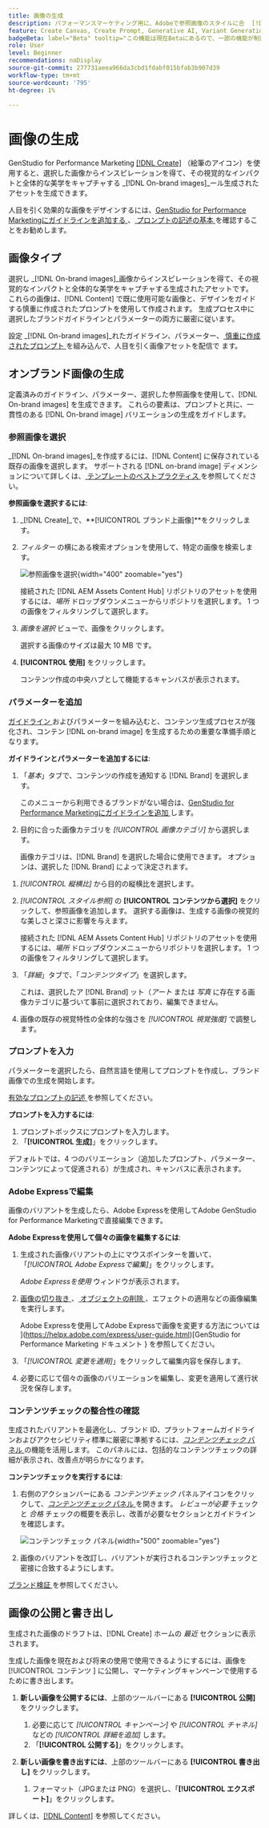 ```yaml
---
title: 画像の生成
description: パフォーマンスマーケティング用に、Adobeで参照画像のスタイルに合  [!DNL GenStudio]  た画像を作成します。
feature: Create Canvas, Create Prompt, Generative AI, Variant Generation, Content Generation
badgeBeta: label="Beta" tooltip="この機能は現在Betaにあるので、一部の機能が制限されるか、変更される可能性があります。"
role: User
level: Beginner
recommendations: noDisplay
source-git-commit: 277731aeea966da3cbd1fdabf015bfab3b907d39
workflow-type: tm+mt
source-wordcount: '795'
ht-degree: 1%

---
```


# 画像の生成

GenStudio for Performance Marketing [[!DNL Create]](/help/user-guide/create/overview.md) （絵筆のアイコン）を使用すると、選択した画像からインスピレーションを得て、その視覚的なインパクトと全体的な美学をキャプチャする _[!DNL On-brand images]_ール生成されたアセットを生成できます。<!-- [two types of images](#image-types) using GenStudio for Performance Marketing [[!DNL Create]](/help/user-guide/create/overview.md) (paintbrush icon)—_[!DNL On-brand images]_ and _[!DNL Similar images]_. -->

人目を引く効果的な画像をデザインするには、[GenStudio for Performance Marketingにガイドラインを追加する ](/help/user-guide/guidelines/add-guidelines.md)、[ プロンプトの記述の基本 ](/help/user-guide/effective-prompts.md) を確認することをお勧めします。

## 画像タイプ

選択し _[!DNL On-brand images]_画像からインスピレーションを得て、その視覚的なインパクトと全体的な美学をキャプチャする生成されたアセットです。 これらの画像は、[!DNL Content] で既に使用可能な画像と、デザインをガイドする慎重に作成されたプロンプトを使用して作成されます。 生成プロセス中に選択したブランドガイドラインとパラメーターの両方に厳密に従います。

設定 _[!DNL On-brand images]_れたガイドライン、パラメーター、[ 慎重に作成されたプロンプト ](/help/user-guide/effective-prompts.md) を組み込んで、人目を引く画像アセットを配信で <!-- and _[!DNL Similar images]_ --> ます。

<!-- * _[!DNL Similar images]_—Image assets created with strong similarity to an existing selected image available in [!DNL Content]. When generating similar images, GenStudio for Performance Marketing redesigns the selected image, giving slight variations on the content to provide variety and nuance. -->

## オンブランド画像の生成

定義済みのガイドライン、パラメーター、選択した参照画像を使用して、[!DNL On-brand images] を生成できます。 これらの要素は、プロンプトと共に、一貫性のある [!DNL On-brand image] バリエーションの生成をガイドします。

### 参照画像を選択

_[!DNL On-brand images]_を作成するには、[!DNL Content] に保存されている既存の画像を選択します。 サポートされる [!DNL on-brand image] ディメンションについて詳しくは、[ テンプレートのベストプラクティス ](/help/user-guide/content/best-practices-for-templates.md#follow-channel-specific-template-guidelines) を参照してください。

**参照画像を選択するには**:

1. _[!DNL Create]_で、**[!UICONTROL ブランド上画像]**をクリックします。
1. _フィルター_ の横にある検索オプションを使用して、特定の画像を検索します。

   ![ 参照画像を選択 ](/help/assets/select-img.png){width="400" zoomable="yes"}

   接続された [!DNL AEM Assets Content Hub] リポジトリのアセットを使用するには、_場所_ ドロップダウンメニューからリポジトリを選択します。 1 つの画像をフィルタリングして選択します。

1. _画像を選択_ ビューで、画像をクリックします。

   選択する画像のサイズは最大 10 MB です。

1. **[!UICONTROL 使用]** をクリックします。

   コンテンツ作成の中央ハブとして機能するキャンバスが表示されます。

### パラメーターを追加

[ ガイドライン ](/help/user-guide/guidelines/overview.md) およびパラメーターを組み込むと、コンテンツ生成プロセスが強化され、コンテン [!DNL on-brand image] を生成するための重要な準備手順となります。

**ガイドラインとパラメーターを追加するには**:

1. 「_基本_」タブで、コンテンツの作成を通知する [!DNL Brand] を選択します。

   このメニューから利用できるブランドがない場合は、[GenStudio for Performance Marketingにガイドラインを追加 ](/help/user-guide/guidelines/add-guidelines.md) します。

1. 目的に合った画像カテゴリを _[!UICONTROL 画像カテゴリ]_ から選択します。

   画像カテゴリは、[!DNL Brand] を選択した場合に使用できます。 オプションは、選択した [!DNL Brand] によって決定されます。

<!-- 1. _(Optional)_ Select a custom model from _[!UICONTROL Model]_.

   Models are available if you access to [custom models in Firefly](https://adobedx.slack.com/archives/CMF1JGMLY/p1743534402774569). The _Models_ list will be blank if you do not have access. -->

1. _[!UICONTROL 縦横比]_ から目的の縦横比を選択します。
1. _[!UICONTROL スタイル参照]_ の **[!UICONTROL コンテンツから選択]** をクリックして、参照画像を追加します。 選択する画像は、生成する画像の視覚的な美しさと深さに影響を与えます。

   接続された [!DNL AEM Assets Content Hub] リポジトリのアセットを使用するには、_場所_ ドロップダウンメニューからリポジトリを選択します。 1 つの画像をフィルタリングして選択します。

1. 「_詳細_」タブで、「_コンテンツタイプ_」を選択します。

   これは、選択したア [!DNL Brand] ット（_アート_ または _写真_ に存在する画像カテゴリに基づいて事前に選択されており、編集できません。

1. 画像の既存の視覚特性の全体的な強さを _[!UICONTROL 視覚強度]_ で調整します。

### プロンプトを入力

パラメーターを選択したら、自然言語を使用してプロンプトを作成し、ブランド画像での生成を開始します。

[ 有効なプロンプトの記述 ](/help/user-guide/effective-prompts.md) を参照してください。

**プロンプトを入力するには**:

1. プロンプトボックスにプロンプトを入力します。
1. 「**[!UICONTROL 生成]**」をクリックします。

デフォルトでは、4 つのバリエーション（追加したプロンプト、パラメーター、コンテンツによって促進される）が生成され、キャンバスに表示されます。

### Adobe Expressで編集

画像のバリアントを生成したら、Adobe Expressを使用してAdobe GenStudio for Performance Marketingで直接編集できます。

**Adobe Expressを使用して個々の画像を編集するには**:

1. 生成された画像バリアントの上にマウスポインターを置いて、「_[!UICONTROL Adobe Expressで編集]_」をクリックします。

   _Adobe Expressを使用_ ウィンドウが表示されます。

1. [ 画像の切り抜き ](https://helpx.adobe.com/express/create-and-edit-images/edit-images/crop-images.html)、[ オブジェクトの削除 ](https://helpx.adobe.com/express/create-and-edit-images/create-and-modify-with-generative-ai/remove-objects-generative-fill.html)、エフェクトの適用などの画像編集を実行します。

   Adobe Expressを使用してAdobe Expressで画像を変更する方法については ](https://helpx.adobe.com/express/user-guide.html)[GenStudio for Performance Marketing ドキュメント } を参照してください。

1. 「_[!UICONTROL 変更を適用]_」をクリックして編集内容を保存します。
1. 必要に応じて個々の画像のバリエーションを編集し、変更を適用して進行状況を保存します。

### コンテンツチェックの整合性の確認

生成されたバリアントを最適化し、ブランド ID、プラットフォームガイドラインおよびアクセシビリティ標準に厳密に準拠するには、[_コンテンツチェック_ パネル ](/help/user-guide/guidelines/brand-validation.md#content-check-panel) の機能を活用します。 このパネルには、包括的なコンテンツチェックの詳細が表示され、改善点が明らかになります。

**コンテンツチェックを実行するには**:

1. 右側のアクションバーにある _コンテンツチェック_ パネルアイコンをクリックして、[_コンテンツチェック_ パネル ](/help/user-guide/guidelines/brand-validation.md#content-check-panel) を開きます。 *レビューが必要* チェックと *合格* チェックの概要を表示し、改善が必要なセクションとガイドラインを確認します。

   ![_コンテンツチェック_ パネル ](/help/assets/content-check-img.png){width="500" zoomable="yes"}

1. 画像のバリアントを改訂し、バリアントが実行されるコンテンツチェックと密接に合致するようにします。

[ ブランド検証 ](/help/user-guide/guidelines/brand-validation.md) を参照してください。

<!-- ## Generate Similar images

You can quickly generate images similar to a selected image within [!DNL Content] from the [!DNL Create] home.

**To create _[!DNL Similar images]_**:

1. In _[!DNL Create]_, click **[!UICONTROL Similar images]**.
1. Use the search option, adjacent to _Filter_, to find a specific image.

   To use assets from a connected [!DNL AEM Assets Content Hub] repository, choose a repository from the _Location_ drop-down menu. Filter and select one image.

1. In the _Select image_ view, click on an image.
1. Click **[!UICONTROL Use]**.

   The Canvas, which serves as the central hub for content creation, is displayed. Four image variations similar to the original selected image appear.

   ![Generate similar images](/help/assets/generate-similar.png){width="400" zoomable="yes"} -->

## 画像の公開と書き出し

生成された画像のドラフトは、[!DNL Create] ホームの _最近_ セクションに表示されます。

生成した画像を現在および将来の使用で使用できるようにするには、画像を [!UICONTROL  コンテンツ ] に公開し、マーケティングキャンペーンで使用するために書き出します。

1. **新しい画像を公開するには**、上部のツールバーにある **[!UICONTROL 公開]** をクリックします。
   1. 必要に応じて _[!UICONTROL キャンペーン]_ や _[!UICONTROL チャネル]_ などの _[!UICONTROL 詳細を追加]_ します。
   1. 「**[!UICONTROL 公開する]**」をクリックします。

1. **新しい画像を書き出すには**、上部のツールバーにある **[!UICONTROL 書き出し]** をクリックします。
   1. フォーマット（JPGまたは PNG）を選択し、「**[!UICONTROL エクスポート]**」をクリックします。

詳しくは、[[!DNL Content]](/help/user-guide/content/overview.md#search-and-find-approved-content) を参照してください。
